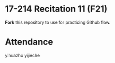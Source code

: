 # 17-214 Recitation 11 (F21)
**Fork** this repository to use for practicing Github flow.

# Attendance
yihuazho
yijieche
